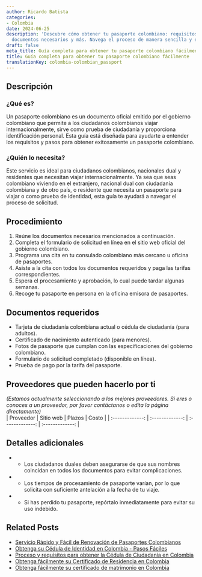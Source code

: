 ```yaml
---
author: Ricardo Batista
categories:
- Colombia
date: 2024-06-25
description: 'Descubre cómo obtener tu pasaporte colombiano: requisitos, procedimientos,
  documentos necesarios y más. Navega el proceso de manera sencilla y eficaz.'
draft: false
meta_title: Guía completa para obtener tu pasaporte colombiano fácilmente
title: Guía completa para obtener tu pasaporte colombiano fácilmente
translationKey: colombia-colombian_passport
---
```



## Descripción
### ¿Qué es?
Un pasaporte colombiano es un documento oficial emitido por el gobierno colombiano que permite a los ciudadanos colombianos viajar internacionalmente, sirve como prueba de ciudadanía y proporciona identificación personal. Esta guía está diseñada para ayudarte a entender los requisitos y pasos para obtener exitosamente un pasaporte colombiano.

### ¿Quién lo necesita?
Este servicio es ideal para ciudadanos colombianos, nacionales dual y residentes que necesitan viajar internacionalmente. Ya sea que seas colombiano viviendo en el extranjero, nacional dual con ciudadanía colombiana y de otro país, o residente que necesita un pasaporte para viajar o como prueba de identidad, esta guía te ayudará a navegar el proceso de solicitud.

## Procedimiento

1. Reúne los documentos necesarios mencionados a continuación.
2. Completa el formulario de solicitud en línea en el sitio web oficial del gobierno colombiano.
3. Programa una cita en tu consulado colombiano más cercano u oficina de pasaportes.
4. Asiste a la cita con todos los documentos requeridos y paga las tarifas correspondientes.
5. Espera el procesamiento y aprobación, lo cual puede tardar algunas semanas.
6. Recoge tu pasaporte en persona en la oficina emisora de pasaportes.

## Documentos requeridos

- Tarjeta de ciudadanía colombiana actual o cédula de ciudadanía (para adultos).
- Certificado de nacimiento autenticado (para menores).
- Fotos de pasaporte que cumplan con las especificaciones del gobierno colombiano.
- Formulario de solicitud completado (disponible en línea).
- Prueba de pago por la tarifa del pasaporte.

## Proveedores que pueden hacerlo por ti
_(Estamos actualmente seleccionando a los mejores proveedores. Si eres o conoces a un proveedor, por favor contáctanos o edita la página directamente)_  
| Proveedor        |     Sitio web     |     Plazos    |       Costo      |
| :-------------: | :-------------: |  :-------------: | :-------------: |

## Detalles adicionales

- * Los ciudadanos duales deben asegurarse de que sus nombres coincidan en todos los documentos para evitar complicaciones.
- * Los tiempos de procesamiento de pasaporte varían, por lo que solicita con suficiente antelación a la fecha de tu viaje.
- * Si has perdido tu pasaporte, repórtalo inmediatamente para evitar su uso indebido.


## Related Posts

- [Servicio Rápido y Fácil de Renovación de Pasaportes Colombianos](https://tramitit.com/es/guides/colombia/renovaci%C3%B3n_de_pasaporte/)
- [Obtenga su Cédula de Identidad en Colombia - Pasos Fáciles](https://tramitit.com/es/guides/colombia/expedici%C3%B3n_de_tarjeta_de_identidad/)
- [Proceso y requisitos para obtener la Cédula de Ciudadanía en Colombia](https://tramitit.com/es/guides/colombia/c%C3%A9dula_de_ciudadan%C3%ADa/)
- [Obtenga fácilmente su Certificado de Residencia en Colombia](https://tramitit.com/es/guides/colombia/certificado_de_residencia/)
- [Obtenga fácilmente su certificado de matrimonio en Colombia](https://tramitit.com/es/guides/colombia/registro_civil_de_matrimonio/)